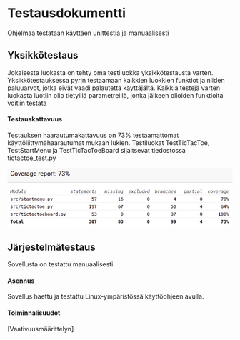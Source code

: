 # Testausdokumentti

Ohjelmaa testataan käyttäen unittestia ja manuaalisesti

## Yksikkötestaus

Jokaisesta luokasta on tehty oma testiluokka yksikkötestausta varten. Yksikkötestauksessa pyrin testaamaan kaikkien luokkien funktiot ja niiden paluuarvot, jotka eivät vaadi palautetta käyttäjältä. Kaikkia testejä varten luokasta luotiin olio tietyillä parametreillä, jonka jälkeen olioiden funktioita voitiin testata

#### Testauskattavuus

Testauksen haarautumakattavuus on 73% testaamattomat käyttöliittymähaarautumat mukaan lukien. Testiluokat TestTicTacToe, TestStartMenu ja TestTicTacToeBoard sijaitsevat tiedostossa tictactoe_test.py

![](./Kuvat/Coveragereport.png)

## Järjestelmätestaus

Sovellusta on testattu manuaalisesti

#### Asennus

Sovellus haettu ja testattu Linux-ympäristössä käyttöohjeen avulla.

#### Toiminnalisuudet

[Vaativuusmäärittelyn]
